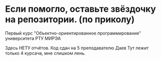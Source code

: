 # Если помогло, оставьте звёздочку на репозитории. (по приколу)

Первый курс "Объектно-ориентированное программирование" университета РТУ МИРЭА

Здесь НЕТУ отчётов.
Код сдан на 5 преподавателю Даев
Тут лежит только 4 курсача, мне слишком лень.

